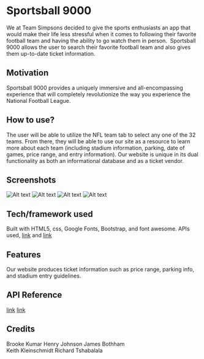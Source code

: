 # Sportsball 9000

We at Team Simpsons decided to give the sports enthusiasts an app that would make their life less stressful when it comes to following their favorite football team and having the ability to go watch them in person.  Sportsball 9000 allows the user to search their favorite football team and also gives them up-to-date ticket information.

## Motivation

Sportsball 9000 provides a uniquely immersive and all-encompassing experience that will completely revolutionize the way you experience the National Football League.

## How to use? 

The user will be able to utilize the NFL team tab to select any one of the 32 teams.  From there, they will be able to use our site as a resource to learn more about each team (including stadium information, parking, date of games, price range, and entry information).  Our website is unique in its dual functionality as both an informational database and as a ticket vendor.


## Screenshots

![Alt text](https://github.com/brookekumar/TeamSimpsons/assets/images/homepage.jpg?raw=true "homepage")
![Alt text](https://github.com/brookekumar/TeamSimpsons/assets/images/hamburgerdropdown.jpg?raw=true "dropdown tab")
![Alt text](https://github.com/brookekumar/TeamSimpsons/assets/images/selectteam.jpg?raw=true "select team option")
![Alt text](https://github.com/brookekumar/TeamSimpsons/assets/images/stadiuminfo.jpg?raw=true "select team option")



## Tech/framework used

Built with HTML5, css, Google Fonts, Bootstrap, and font awesome.  APIs used, [link]("https://www.thesportsdb.com/api/v1/json/) and [link](https://app.ticketmaster.com/discovery/v2/events.json?)

## Features
Our website produces ticket information such as price range, parking info, and stadium entry guidelines.



## API Reference

 [link]("https://www.thesportsdb.com/api/v1/json/)
 [link](https://app.ticketmaster.com/discovery/v2/events.json?)

## Credits

<!-- Include team members -->
Brooke Kumar
Henry Johnson
James Bothham  
Keith Kleinschmidt
Richard Tshabalala